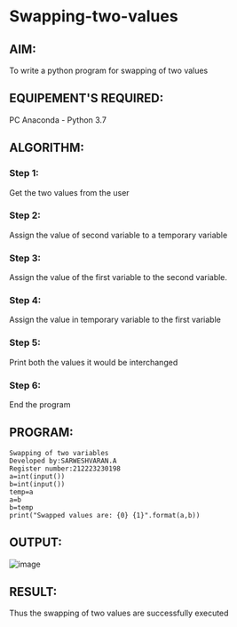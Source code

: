 # Swapping-two-values
## AIM:
To write a python program for swapping of two values
## EQUIPEMENT'S REQUIRED: 
PC
Anaconda - Python 3.7
## ALGORITHM: 
### Step 1:
Get the two values from the user
### Step 2: 
Assign the value of second variable to a temporary variable 
### Step 3: 
Assign the value of the first variable to the second variable.
### Step 4:  
Assign the value in temporary variable to the first variable
### Step 5: 
Print both the values it would be interchanged
### Step 6: 
End the program
## PROGRAM:
```
Swapping of two variables
Developed by:SARWESHVARAN.A
Register number:212223230198
a=int(input())
b=int(input())
temp=a
a=b
b=temp
print("Swapped values are: {0} {1}".format(a,b))
```
## OUTPUT:
![image](https://github.com/SarweshvaranA/Swapping-two-values/assets/146930981/23e89396-f6e1-499b-9a9c-7a7afd208849)

## RESULT:
Thus the swapping of two values are successfully executed



